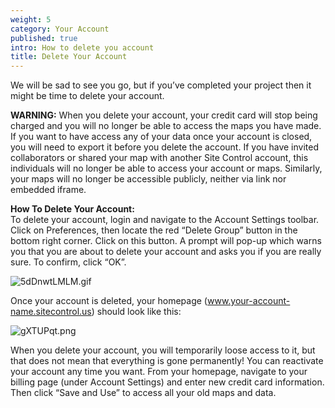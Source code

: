 ```yaml
---
weight: 5
category: Your Account
published: true
intro: How to delete you account
title: Delete Your Account
---
```

We will be sad to see you go, but if you’ve completed your project then it might be time to delete your account.

**WARNING:** When you delete your account, your credit card will stop being charged and you will no longer be able to access the maps you have made. If you want to have access any of your data once your account is closed, you will need to export it before you delete the account. If you have invited collaborators or shared your map with another Site Control account, this individuals will no longer be able to access your account or maps. Similarly, your maps will no longer be accessible publicly, neither via link nor embedded iframe.

**How To Delete Your Account:**  
To delete your account, login and navigate to the Account Settings toolbar. Click on Preferences, then locate the red “Delete Group” button in the bottom right corner. Click on this button. A prompt will pop-up which warns you that you are about to delete your account and asks you if you are really sure. To confirm, click “OK”.

![5dDnwtLMLM.gif]({{site.baseurl}}/img/5dDnwtLMLM.gif)

Once your account is deleted, your homepage (www.your-account-name.sitecontrol.us) should look like this:

![gXTUPqt.png]({{site.baseurl}}/img/gXTUPqt.png)

When you delete your account, you will temporarily loose access to it, but that does not mean that everything is gone permanently! You can reactivate your account any time you want. From your homepage, navigate to your billing page (under Account Settings) and enter new credit card information. Then click “Save and Use” to access all your old maps and data.

